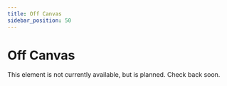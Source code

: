 ```yaml
---
title: Off Canvas
sidebar_position: 50
---
```


# Off Canvas

This element is not currently available, but is planned. Check back soon. 